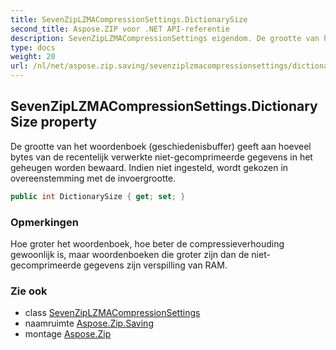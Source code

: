 ```yaml
---
title: SevenZipLZMACompressionSettings.DictionarySize
second_title: Aspose.ZIP voor .NET API-referentie
description: SevenZipLZMACompressionSettings eigendom. De grootte van het woordenboek geschiedenisbuffer geeft aan hoeveel bytes van de recentelijk verwerkte nietgecomprimeerde gegevens in het geheugen worden bewaard. Indien niet ingesteld wordt gekozen in overeenstemming met de invoergrootte.
type: docs
weight: 20
url: /nl/net/aspose.zip.saving/sevenziplzmacompressionsettings/dictionarysize/
---
```

## SevenZipLZMACompressionSettings.DictionarySize property

De grootte van het woordenboek (geschiedenisbuffer) geeft aan hoeveel bytes van de recentelijk verwerkte niet-gecomprimeerde gegevens in het geheugen worden bewaard. Indien niet ingesteld, wordt gekozen in overeenstemming met de invoergrootte.

```csharp
public int DictionarySize { get; set; }
```

### Opmerkingen

Hoe groter het woordenboek, hoe beter de compressieverhouding gewoonlijk is, maar woordenboeken die groter zijn dan de niet-gecomprimeerde gegevens zijn verspilling van RAM.

### Zie ook

* class [SevenZipLZMACompressionSettings](../)
* naamruimte [Aspose.Zip.Saving](../../sevenziplzmacompressionsettings/)
* montage [Aspose.Zip](../../../)


